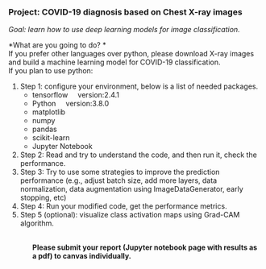 ### Project: COVID-19 diagnosis based on Chest X-ray images
*Goal: learn how to use deep learning models for image classification.*

*What are you going to do? *  
If you prefer other languages over python, please download X-ray images and build a machine learning model for COVID-19 classification.  
If you plan to use python:
<ol>
<li>Step 1: configure your environment, below is a list of needed packages.

- tensorflow      &nbsp;&nbsp;&nbsp; version:2.4.1
- Python           &nbsp;&nbsp;&nbsp; version:3.8.0
- matplotlib
- numpy
- pandas
- scikit-learn
- Jupyter Notebook
<li>Step 2: Read and try to understand the code, and then run it, check the performance. 
<li>Step 3: Try to use some strategies to improve the prediction performance (e.g., adjust batch size, add more layers, data normalization, data augmentation using ImageDataGenerator, early stopping, etc) 
<li>Step 4: Run your modified code, get the performance metrics.
<li>Step 5 (optional): visualize class activation maps using Grad-CAM algorithm.

<ol>
  

  
\
**Please submit your report (Jupyter notebook page with results as a pdf) to canvas individually.**
